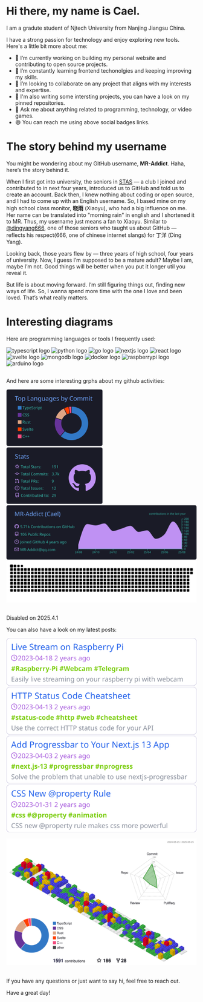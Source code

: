 <!-- welcome message -->

# Hi there, my name is Cael.

<!-- badge -->
<!-- <div>
  <a href="https://t.me/owencael" target="_blank">
    <img height="35" alt="telegram logo" src="https://img.shields.io/static/v1?message=Telegrm&logo=telegram&label=&color=2CA5E0&logoColor=white&labelColor=&style=for-the-badge" />
  </a>
  <a href="mailto:MR-Addict@qq.com" target="_blank">
    <img height="35" alt="gmail logo" src="https://img.shields.io/static/v1?message=Email&logo=gmail&label=&color=A084DC&logoColor=white&labelColor=&style=for-the-badge" />
  </a>
  <a href="https://mraddict.top" target="_blank">
    <img height="35" alt="microsoft-outlook logo" src="https://img.shields.io/static/v1?message=Website&logo=microsoft-outlook&label=&color=7F167F&logoColor=white&labelColor=&style=for-the-badge" />
  </a>
</div>

<br/> -->

I am a gradute student of Njtech University from Nanjing Jiangsu China.

I have a strong passion for technology and enjoy exploring new tools. Here's a little bit more about me:

- 🔭 I’m currently working on building my personal website and contributing to open source projects.
- 🌱 I’m constantly learning frontend techonolgies and keeping improving my skills.
- 👯 I’m looking to collaborate on any project that aligns with my interests and expertise.
- 💼 I'm also writing some intersting projects, you can have a look on my pinned repositories.
- 👋 Ask me about anything related to programming, technology, or video games.
- 😄 You can reach me using above social badges links.

# The story behind my username

You might be wondering about my GitHub username, **MR-Addict**. Haha, here’s the story behind it.

When I first got into university, the seniors in [STAS](https://github.com/NJTUSTAS) — a club I joined and contributed to in next four years, introduced us to GitHub and told us to create an account. Back then, I knew nothing about coding or open source, and I had to come up with an English username. So, I based mine on my high school class monitor, **晓雨** (Xiaoyu), who had a big influence on me. Her name can be translated into "morning rain" in english and I shortened it to MR. Thus, my username just means a fan to Xiaoyu. Similar to [@dingyang666](https://github.com/dingyang666), one of those seniors who taught us about GitHub — reflects his respect(666, one of chinese internet slangs) for 丁洋 (Ding Yang).

Looking back, those years flew by — three years of high school, four years of university. Now, I guess I’m supposed to be a mature adult? Maybe I am, maybe I’m not. Good things will be better when you put it longer util you reveal it.

But life is about moving forward. I’m still figuring things out, finding new ways of life. So, I wanna spend more time with the one I love and been loved. That’s what really matters.

# Interesting diagrams

Here are programming languages or tools I frequently used:

<div>
  <img height="30" width="42" alt="typescript logo" src="https://cdn.jsdelivr.net/gh/devicons/devicon/icons/typescript/typescript-plain.svg" />
  <img height="30" width="42" alt="python logo" src="https://cdn.jsdelivr.net/gh/devicons/devicon/icons/python/python-original.svg" />
  <!-- <img height="30" width="42" alt="rust logo" src="https://cdn.jsdelivr.net/gh/devicons/devicon/icons/rust/rust-original.svg" /> -->
  <img height="30" width="42" alt="go logo" src="https://cdn.jsdelivr.net/gh/devicons/devicon/icons/go/go-original-wordmark.svg" />
  <img height="30" width="42" alt="nextjs logo" src="https://cdn.jsdelivr.net/gh/devicons/devicon/icons/nextjs/nextjs-original.svg" />
  <img height="30" width="42" alt="react logo" src="https://cdn.jsdelivr.net/gh/devicons/devicon/icons/react/react-original.svg" />
  <img height="30" width="42" alt="svelte logo" src="https://cdn.jsdelivr.net/gh/devicons/devicon/icons/svelte/svelte-original.svg" />
  <img height="30" width="42" alt="mongodb logo" src="https://cdn.jsdelivr.net/gh/devicons/devicon/icons/mongodb/mongodb-original.svg" />
  <img height="30" width="42" alt="docker logo" src="https://cdn.jsdelivr.net/gh/devicons/devicon/icons/docker/docker-original.svg" />
  <img height="30" width="42" alt="raspberrypi logo" src="https://cdn.jsdelivr.net/gh/devicons/devicon/icons/raspberrypi/raspberrypi-original.svg"/>
  <img height="30" width="42" alt="arduino logo" src="https://cdn.jsdelivr.net/gh/devicons/devicon/icons/arduino/arduino-original.svg" />
</div>

##

And here are some interesting grphs about my github activities:

<!-- grph -->
<div>
  <div>
    <img height="150" alt="stats graph" src="https://raw.githubusercontent.com/MR-Addict/MR-Addict/build/profile-summary-card-output/tokyonight/2-most-commit-language.svg" />
    <img height="150" alt="languages graph" src="https://raw.githubusercontent.com/MR-Addict/MR-Addict/build/profile-summary-card-output/tokyonight/3-stats.svg" />
  </div>
  <img src="https://raw.githubusercontent.com/MR-Addict/MR-Addict/build/profile-summary-card-output/tokyonight/0-profile-details.svg" alt="profile detail" />
  <img src="https://raw.githubusercontent.com/MR-Addict/MR-Addict/build/snake/github-contribution-grid-snake.svg" alt="Snake animation" />
</div>

##

Disabled on 2025.4.1

You can also have a look on my latest posts:

[![post1](https://raw.githubusercontent.com/MR-Addict/MR-Addict/build/posts/post1.svg)](https://playground.mraddict.vercel.app/api/blog/redirect?index=1)
[![post2](https://raw.githubusercontent.com/MR-Addict/MR-Addict/build/posts/post2.svg)](https://playground.mraddict.vercel.app/api/blog/redirect?index=2)
[![post3](https://raw.githubusercontent.com/MR-Addict/MR-Addict/build/posts/post3.svg)](https://playground.mraddict.vercel.app/api/blog/redirect?index=3)
[![post4](https://raw.githubusercontent.com/MR-Addict/MR-Addict/build/posts/post4.svg)](https://playground.mraddict.vercel.app/api/blog/redirect?index=4)

<!-- profile-3d-contrib -->

<img src="https://raw.githubusercontent.com/MR-Addict/MR-Addict/build/profile-3d-contrib/profile-gitblock.svg" alt="profile-3d-contrib"/>

##

If you have any questions or just want to say hi, feel free to reach out.

Have a great day!

